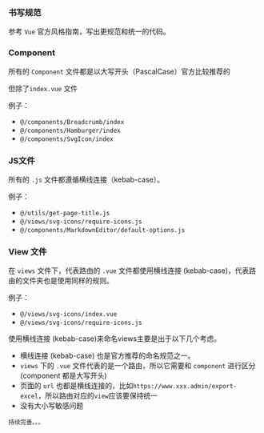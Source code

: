 ### 书写规范

参考 `Vue` 官方风格指南，写出更规范和统一的代码。

### Component  
所有的 `Component` 文件都是以大写开头（PascalCase）官方比较推荐的  

但除了`index.vue` 文件  

例子：  
* `@/components/Breadcrumb/index`  
* `@/components/Hamburger/index `  
* `@/components/SvgIcon/index`

### JS文件
所有的 `.js` 文件都遵循横线连接（kebab-case）。  

例子：  

* `@/utils/get-page-title.js`
* `@/views/svg-icons/require-icons.js`
* `@/components/MarkdownEditor/default-options.js`

### View 文件
在 `views` 文件下，代表路由的 `.vue` 文件都使用横线连接 (kebab-case)，代表路由的文件夹也是使用同样的规则。  

例子：  

* `@/views/svg-icons/index.vue`
* `@/views/svg-icons/require-icons.js`

使用横线连接 (kebab-case)来命名views主要是出于以下几个考虑。  

* 横线连接 (kebab-case) 也是官方推荐的命名规范之一。
* `views` 下的 `.vue` 文件代表的是一个路由，所以它需要和 `component` 进行区分(component 都是大写开头)
* 页面的 `url` 也都是横线连接的，比如`https://www.xxx.admin/export-excel`，所以路由对应的`view`应该要保持统一
* 没有大小写敏感问题

`持续完善。。。`